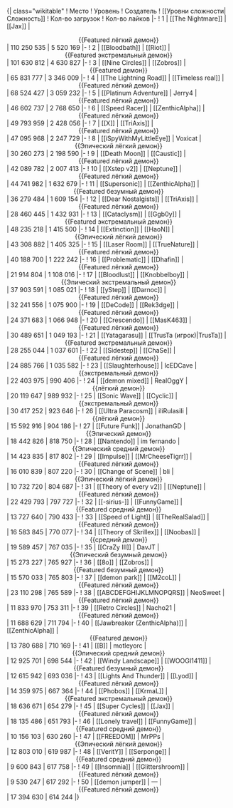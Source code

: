 {| class="wikitable"
! Место
! Уровень
! Создатель
! [[Уровни сложности|Сложность]]
! Кол-во загрузок
! Кол-во лайков
|-
! 1
| [[The Nightmare]]
| [[Jax]]
| <center>{{Featured лёгкий демон}}</center>
| 110 250 535
| 5 520 169
|-
! 2
| [[Bloodbath]]
| [[Riot]]
| <center>{{Featured экстремальный демон}}</center>
| 101 630 812
| 4 630 827
|-
! 3
| [[Nine Circles]]
| [[Zobros]]
| <center>{{Featured демон}}</center>
| 65 831 777
| 3 346 009
|-
! 4
| [[The Lightning Road]]
| [[Timeless real]]
| <center>{{Featured лёгкий демон}}</center>
| 68 524 427
| 3 059 232
|-
! 5
| [[Platinum Adventure]]
| Jerry4
| <center>{{Featured лёгкий демон}}</center>
| 46 602 737
| 2 768 650
|-
! 6
| [[Speed Racer]]
| [[ZenthicAlpha]]
| <center>{{Featured лёгкий демон}}</center>
| 49 793 959
| 2 428 056
|-
! 7
| [[X]]
| [[TriAxis]]
| <center>{{Featured лёгкий демон}}</center>
| 47 095 968
| 2 247 729
|-
! 8
| [[iSpyWithMyLittleEye]]
| Voxicat
| <center>{{Эпический лёгкий демон}}</center>
| 30 260 273
| 2 198 590
|-
! 9
| [[Death Moon]]
| [[Caustic]]
| <center>{{Featured лёгкий демон}}</center>
| 42 089 782
| 2 007 413
|-
! 10
| [[Xstep v2]]
| [[Neptune]]
| <center>{{Featured лёгкий демон}}</center>
| 44 741 982
| 1 632 679
|-
! 11
| [[Supersonic]]
| [[ZenthicAlpha]]
| <center>{{Featured безумный демон}}</center>
| 36 279 484
| 1 609 154
|-
! 12
| [[Dear Nostalgists]]
| [[TriAxis]]
| <center>{{Featured лёгкий демон}}</center>
| 28 460 445
| 1 432 931
|-
! 13
| [[Cataclysm]]
| [[Ggb0y]]
| <center>{{Featured экстремальный демон}}</center>
| 48 235 218
| 1 415 500
|-
! 14
| [[Extinction]]
| [[HaoN]]
| <center>{{Эпический лёгкий демон}}</center>
| 43 308 882
| 1 405 325
|-
! 15
| [[Laser Room]]
| [[TrueNature]]
| <center>{{Featured лёгкий демон}}</center>
| 40 188 700
| 1 222 242
|-
! 16
| [[Problematic]]
| [[Dhafin]]
| <center>{{Featured лёгкий демон}}</center>
| 21 914 804
| 1 108 016
|-
! 17
| [[Bloodlust]]
| [[Knobbelboy]]
| <center>{{Эпический экстремальный демон}}</center>
| 37 903 591
| 1 085 021
|-
! 18
| [[yStep]]
| [[Darnoc]]
| <center>{{Featured лёгкий демон}}</center>
| 32 241 556
| 1 075 900
|-
! 19
| [[DeCode]]
| [[Rek3dge]]
| <center>{{Featured лёгкий демон}}</center>
| 24 371 683
| 1 066 948
|-
! 20
| [[Crescendo]]
| [[MasK463]]
| <center>{{Featured лёгкий демон}}</center>
| 30 489 651
| 1 049 193
|-
! 21
| [[Yatagarasu]]
| [[TrusTa (игрок)|TrusTa]]
| <center>{{Featured экстремальный демон}}</center>
| 28 255 044
| 1 037 601
|-
! 22
| [[Sidestep]]
| [[ChaSe]]
| <center>{{Featured лёгкий демон}}</center>
| 24 885 766
| 1 035 582
|-
! 23
| [[Slaughterhouse]]
| IcEDCave
| <center>{{экстремальный демон}}</center>
| 22 403 975
| 990 406
|-
! 24
| [[demon mixed]]
| RealOggY
| <center>{{лёгкий демон}}</center>
| 20 119 647
| 989 932
|-
! 25
| [[Sonic Wave]]
| [[Cyclic]]
| <center>{{экстремальный демон}}</center>
| 30 417 252
| 923 646
|-
! 26
| [[Ultra Paracosm]]
| iIiRulasiIi
| <center>{{лёгкий демон}}</center>
| 15 592 916
| 904 186
|-
! 27
| [[Future Funk]]
| JonathanGD
| <center>{{Эпический демон}}</center>
| 18 442 826
| 818 750
|-
! 28
| [[Nantendo]]
| im fernando
| <center>{{Эпический средний демон}}</center>
| 14 423 835
| 817 802
|-
! 29
| [[Impulse]]
| [[MrCheeseTigrr]]
| <center>{{Featured лёгкий демон}}</center>
| 16 010 839
| 807 220
|-
! 30
| [[Change of Scene]]
| bli
| <center>{{Эпический лёгкий демон}}</center>
| 10 732 720
| 804 687
|-
! 31
| [[Theory of every v2]]
| [[Neptune]]
| <center>{{Featured лёгкий демон}}</center>
| 22 429 793
| 797 727
|-
! 32
| [[-sirius-]]
| [[FunnyGame]]
| <center>{{Featured средний демон}}</center>
| 13 727 640
| 790 433
|-
! 33
| [[Speed of Light]]
| [[TheRealSalad]]
| <center>{{Featured лёгкий демон}}</center>
| 16 583 845
| 770 077
|-
! 34
| [[Theory of Skrillex]]
| [[Noobas]]
| <center>{{средний демон}}</center>
| 19 589 457
| 767 035
|-
! 35
| [[CraZy III]]
| DavJT
| <center>{{Эпический безумный демон}}</center>
| 15 273 227
| 765 927
|-
! 36
| [[8o]]
| [[Zobros]]
| <center>{{Featured безумный демон}}</center>
| 15 570 033
| 765 803
|-
! 37
| [[demon park]]
| [[M2coL]]
| <center>{{Featured лёгкий демон}}</center>
| 23 110 298
| 765 589
|-
! 38
| [[ABCDEFGHIJKLMNOPQRS]]
| NeoSweet
| <center>{{Featured лёгкий демон}}</center>
| 11 833 970
| 753 311
|-
! 39
| [[Retro Circles]]
| Nacho21
| <center>{{Featured лёгкий демон}}</center>
| 11 688 629
| 711 794
|-
! 40
| [[Jawbreaker (ZenthicAlpha)]]
| [[ZenthicAlpha]]
| <center>{{Featured демон}}</center>
| 13 780 688
| 710 169
|-
! 41
| [[B]]
| motleyorc
| <center>{{Эпический средний демон}}</center>
| 12 925 701
| 698 544
|-
! 42
| [[Windy Landscape]]
| [[WOOGI1411]]
| <center>{{Featured безумный демон}}</center>
| 12 615 942
| 693 036
|-
! 43
| [[Lights And Thunder]]
| [[Lyod]]
| <center>{{Featured лёгкий демон}}</center>
| 14 359 975
| 667 364
|-
! 44
| [[Phobos]]
| [[KrmaL]]
| <center>{{Featured экстремальный демон}}</center>
| 18 636 671
| 654 279
|-
! 45
| [[Super Cycles]]
| [[Jax]]
| <center>{{Featured лёгкий демон}}</center>
| 18 135 486
| 651 793
|-
! 46
| [[Lonely travel]]
| [[FunnyGame]]
| <center>{{Featured средний демон}}</center>
| 10 156 103
| 630 260
|-
! 47
| [[FREEDOM]]
| MrPPs
| <center>{{Эпический лёгкий демон}}</center>
| 12 803 010
| 619 987
|-
! 48
| [[VeritY]]
| [[Serponge]]
| <center>{{Featured средний демон}}</center>
| 9 600 843
| 617 758
|-
! 49
| [[Insomnia]]
| [[Glittershroom]]
| <center>{{Featured лёгкий демон}}</center>
| 9 530 247
| 617 292
|-
! 50
| [[demon jumper]]
| —
| <center>{{Featured лёгкий демон}}</center>
| 17 394 630
| 614 244
|}